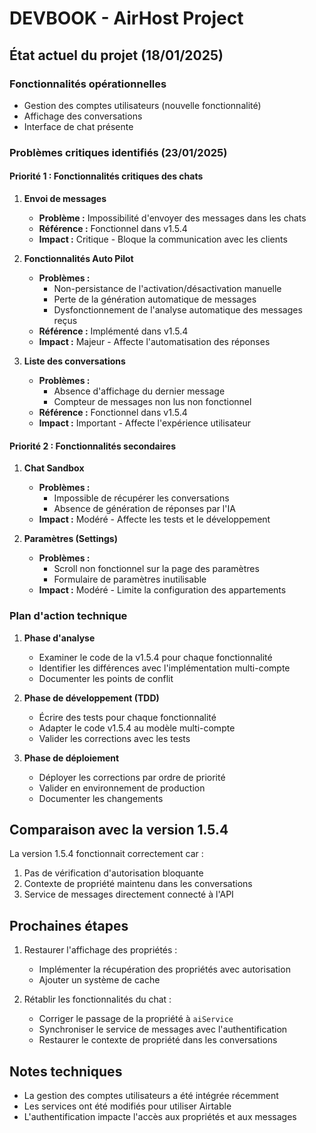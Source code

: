 # DEVBOOK - AirHost Project

## État actuel du projet (18/01/2025)

### Fonctionnalités opérationnelles
- Gestion des comptes utilisateurs (nouvelle fonctionnalité)
- Affichage des conversations
- Interface de chat présente

### Problèmes critiques identifiés (23/01/2025)

#### Priorité 1 : Fonctionnalités critiques des chats

1. **Envoi de messages**
   - **Problème :** Impossibilité d'envoyer des messages dans les chats
   - **Référence :** Fonctionnel dans v1.5.4
   - **Impact :** Critique - Bloque la communication avec les clients

2. **Fonctionnalités Auto Pilot**
   - **Problèmes :**
     - Non-persistance de l'activation/désactivation manuelle
     - Perte de la génération automatique de messages
     - Dysfonctionnement de l'analyse automatique des messages reçus
   - **Référence :** Implémenté dans v1.5.4
   - **Impact :** Majeur - Affecte l'automatisation des réponses

3. **Liste des conversations**
   - **Problèmes :**
     - Absence d'affichage du dernier message
     - Compteur de messages non lus non fonctionnel
   - **Référence :** Fonctionnel dans v1.5.4
   - **Impact :** Important - Affecte l'expérience utilisateur

#### Priorité 2 : Fonctionnalités secondaires

1. **Chat Sandbox**
   - **Problèmes :**
     - Impossible de récupérer les conversations
     - Absence de génération de réponses par l'IA
   - **Impact :** Modéré - Affecte les tests et le développement

2. **Paramètres (Settings)**
   - **Problèmes :**
     - Scroll non fonctionnel sur la page des paramètres
     - Formulaire de paramètres inutilisable
   - **Impact :** Modéré - Limite la configuration des appartements

### Plan d'action technique

1. **Phase d'analyse**
   - Examiner le code de la v1.5.4 pour chaque fonctionnalité
   - Identifier les différences avec l'implémentation multi-compte
   - Documenter les points de conflit

2. **Phase de développement (TDD)**
   - Écrire des tests pour chaque fonctionnalité
   - Adapter le code v1.5.4 au modèle multi-compte
   - Valider les corrections avec les tests

3. **Phase de déploiement**
   - Déployer les corrections par ordre de priorité
   - Valider en environnement de production
   - Documenter les changements

## Comparaison avec la version 1.5.4

La version 1.5.4 fonctionnait correctement car :
1. Pas de vérification d'autorisation bloquante
2. Contexte de propriété maintenu dans les conversations
3. Service de messages directement connecté à l'API

## Prochaines étapes
1. Restaurer l'affichage des propriétés :
   - Implémenter la récupération des propriétés avec autorisation
   - Ajouter un système de cache

2. Rétablir les fonctionnalités du chat :
   - Corriger le passage de la propriété à `aiService`
   - Synchroniser le service de messages avec l'authentification
   - Restaurer le contexte de propriété dans les conversations

## Notes techniques
- La gestion des comptes utilisateurs a été intégrée récemment
- Les services ont été modifiés pour utiliser Airtable
- L'authentification impacte l'accès aux propriétés et aux messages

